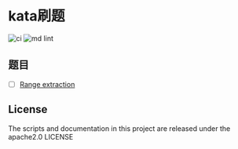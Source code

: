 # kata刷题

![ci](https://github.com/63isOK/kata/workflows/ci-test/badge.svg)
![md lint](https://github.com/63isOK/kata/workflows/md-lint/badge.svg)

## 题目

- [ ] [Range extraction](/codewars/range.extraction/README.md)

## License

The scripts and documentation in this project are released under the  apache2.0 LICENSE
